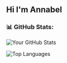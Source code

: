 ## Hi I'm Annabel

### 📊 GitHub Stats:
![Your GitHub Stats](github-readme-stats-areichaos-projects.vercel.app/api?username=Areichao&show_icons=true&count_private=true&theme=tokyonight)

![Top Languages](https://github-readme-stats-p2tj96jt7-areichaos-projects.vercel.app/api/top-langs/?username=Areichao&layout=compact&count_private=true&theme=radical)



<!--
**Areichao/Areichao** is a ✨ _special_ ✨ repository because its `README.md` (this file) appears on your GitHub profile.

Here are some ideas to get you started:

- 🔭 I’m currently working on ...
- 🌱 I’m currently learning ...
- 👯 I’m looking to collaborate on ...
- 🤔 I’m looking for help with ...
- 💬 Ask me about ...
- 📫 How to reach me: ...
- 😄 Pronouns: ...
- ⚡ Fun fact: ...
-->

